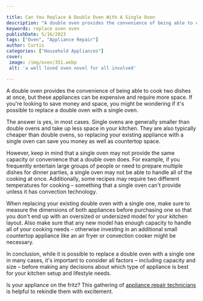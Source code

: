```yaml
---

title: Can You Replace A Double Oven With A Single Oven
description: "A double oven provides the convenience of being able to cook two dishes at once, but these appliances can be expensive and require...swipe up to find out"
keywords: replace oven oven
publishDate: 5/16/2023
tags: ["Oven", "Appliance Repair"]
author: Curtis
categories: ["Household Appliances"]
cover: 
 image: /img/oven/351.webp
 alt: 'a well loved oven novel for all involved'

---
```


A double oven provides the convenience of being able to cook two dishes at once, but these appliances can be expensive and require more space. If you're looking to save money and space, you might be wondering if it's possible to replace a double oven with a single oven. 

The answer is yes, in most cases. Single ovens are generally smaller than double ovens and take up less space in your kitchen. They are also typically cheaper than double ovens, so replacing your existing appliance with a single oven can save you money as well as countertop space. 

However, keep in mind that a single oven may not provide the same capacity or convenience that a double oven does. For example, if you frequently entertain large groups of people or need to prepare multiple dishes for dinner parties, a single oven may not be able to handle all of the cooking at once. Additionally, some recipes may require two different temperatures for cooking – something that a single oven can't provide unless it has convection technology. 

When replacing your existing double oven with a single one, make sure to measure the dimensions of both appliances before purchasing one so that you don't end up with an oversized or undersized model for your kitchen layout. Also make sure that any new model has enough capacity to handle all of your cooking needs – otherwise investing in an additional small countertop appliance like an air fryer or convection cooker might be necessary. 

In conclusion, while it is possible to replace a double oven with a single one in many cases, it's important to consider all factors – including capacity and size – before making any decisions about which type of appliance is best for your kitchen setup and lifestyle needs.

Is your appliance on the fritz? This gathering of <a href="/pages/appliance-repair-technicians/">appliance repair technicians</a> is helpful to rekindle them with excitement.